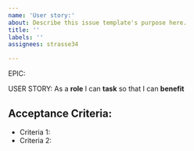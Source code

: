 ```yaml
---
name: 'User story:'
about: Describe this issue template's purpose here.
title: ''
labels: ''
assignees: strasse34

---
```


EPIC:

USER STORY: As a **role** I can **task** so that I can **benefit**

## Acceptance Criteria:
- Criteria 1:
- Criteria 2:

